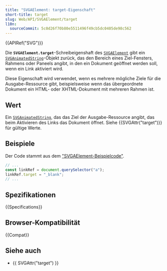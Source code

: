 ```yaml
---
title: "SVGAElement: target-Eigenschaft"
short-title: target
slug: Web/API/SVGAElement/target
l10n:
  sourceCommit: 5c0d26f70b80e5511496f49cb5dc0405de98c562
---
```


{{APIRef("SVG")}}

Die **`SVGAElement.target`**-Schreibeigenshaft des [`SVGAElement`](/de/docs/Web/API/SVGAElement) gibt ein [`SVGAnimatedString`](/de/docs/Web/API/SVGAnimatedString)-Objekt zurück, das den Bereich eines Ziel-Fensters, Rahmens oder Paneels angibt, in den ein Dokument geöffnet werden soll, wenn ein Link aktiviert wird.

Diese Eigenschaft wird verwendet, wenn es mehrere mögliche Ziele für die Ausgabe-Ressource gibt, beispielsweise wenn das übergeordnete Dokument ein HTML- oder XHTML-Dokument mit mehreren Rahmen ist.

## Wert

Ein [`SVGAnimatedString`](/de/docs/Web/API/SVGAnimatedString), das das Ziel der Ausgabe-Ressource angibt, das beim Aktivieren des Links das Dokument öffnet. Siehe {{SVGAttr("target")}} für gültige Werte.

## Beispiele

Der Code stammt aus dem ["SVGAElement-Beispielcode"](/de/docs/Web/API/SVGAElement#example).

```js
// ...
const linkRef = document.querySelector("a");
linkRef.target = "_blank";
// ...
```

## Spezifikationen

{{Specifications}}

## Browser-Kompatibilität

{{Compat}}

## Siehe auch

- {{ SVGAttr("target") }}
